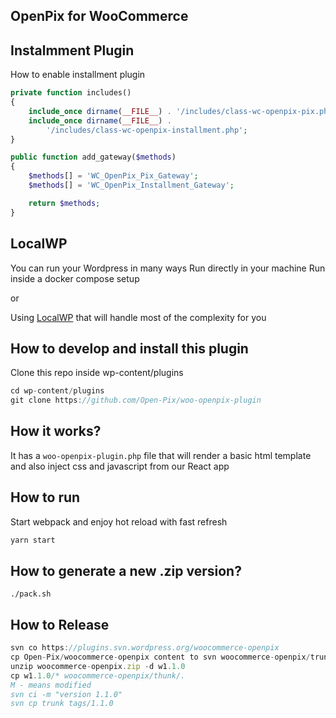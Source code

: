 ## OpenPix for WooCommerce

## Instalmment Plugin

How to enable installment plugin

```php
private function includes()
{
    include_once dirname(__FILE__) . '/includes/class-wc-openpix-pix.php';
    include_once dirname(__FILE__) .
        '/includes/class-wc-openpix-installment.php';
}

public function add_gateway($methods)
{
    $methods[] = 'WC_OpenPix_Pix_Gateway';
    $methods[] = 'WC_OpenPix_Installment_Gateway';

    return $methods;
}
```
	

## LocalWP
You can run your Wordpress in many ways
Run directly in your machine
Run inside a docker compose setup

or

Using [LocalWP](https://localwp.com/) that will handle most of the complexity for you

## How to develop and install this plugin
Clone this repo inside wp-content/plugins

```jsx
cd wp-content/plugins
git clone https://github.com/Open-Pix/woo-openpix-plugin
```

## How it works?
It has a `woo-openpix-plugin.php` file that will render a basic html template and also inject css and javascript from our React app

## How to run
Start webpack and enjoy hot reload with fast refresh
```jsx
yarn start
````

## How to generate a new .zip version?

```shell
./pack.sh
```

## How to Release
```jsx
svn co https://plugins.svn.wordpress.org/woocommerce-openpix
cp Open-Pix/woocommerce-openpix content to svn woocommerce-openpix/trunk
unzip woocommerce-openpix.zip -d w1.1.0
cp w1.1.0/* woocommerce-openpix/thunk/.
M - means modified
svn ci -m "version 1.1.0"
svn cp trunk tags/1.1.0
```

